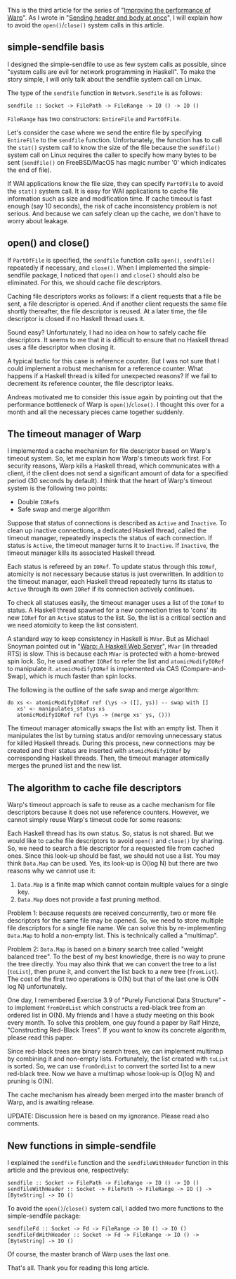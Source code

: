 This is the third article for the series of "[Improving the performance of Warp](improving-warp)".
As I wrote in "[Sending header and body at once](header-body)", I will explain how to avoid the `open()`/`close()` system
calls in this article.

## simple-sendfile basis

I designed the simple-sendfile to use as few system calls as possible,
since "system calls are evil for network programming in Haskell".
To make the story simple, I will only talk about the sendfile system call
on Linux.

The type of the `sendfile` function in `Network.Sendfile` is as follows:

    sendfile :: Socket -> FilePath -> FileRange -> IO () -> IO ()

`FileRange` has two constructors: `EntireFile` and `PartOfFile`.

Let's consider the case where we send the entire file
by specifying `EntireFile` to the `sendfile` function.
Unfortunately, the function has to call the `stat()` system call
to know the size of the file because the `sendfile()` system call on Linux
requires the caller to specify how many bytes to be sent
(`sendfile()` on FreeBSD/MacOS has magic number '0' which indicates
the end of file).

If WAI applications know the file size, they can specify
`PartOfFile` to avoid the `stat()` system call.
It is easy for WAI applications to cache file information
such as size and modification time.
If cache timeout is fast enough (say 10 seconds),
the risk of cache inconsistency problem is not serious.
And because we can safely clean up the cache,
we don't have to worry about leakage.

## open() and close()

If `PartOfFile` is specified,
the `sendfile` function calls `open()`, `sendfile()` repeatedly if necessary, and `close()`.
When I implemented the simple-sendfile package,
I noticed that `open()` and `close()` should also be eliminated.
For this, we should cache file descriptors.

Caching file descriptors works as follows:
If a client requests that a file be sent, a file descriptor
is opened. And if another client requests the same file shortly thereafter,
the file descriptor is reused.
At a later time, the file descriptor is closed
if no Haskell thread uses it.

Sound easy? Unfortunately, I had no idea on how to safely cache file descriptors.
It seems to me that it is difficult to ensure that
no Haskell thread uses a file descriptor when closing it.

A typical tactic for this case is reference counter.
But I was not sure that I could implement a robust mechanism
for a reference counter. What happens if a Haskell thread is
killed for unexpected reasons?
If we fail to decrement its reference counter,
the file descriptor leaks.

Andreas motivated me to consider this issue again
by pointing out that the performance bottleneck of Warp is
`open()`/`close()`. I thought this over for a month and
all the necessary pieces came together suddenly.

## The timeout manager of Warp

I implemented a cache mechanism for file descriptor based on
Warp's timeout system.
So, let me explain how Warp's timeouts work first.
For security reasons, Warp kills a Haskell thread,
which communicates with a client,
if the client does not send a significant amount of data for a specified period (30 seconds by default).
I think that the heart of Warp's timeout system is the following two points:

- Double `IORef`s
- Safe swap and merge algorithm

Suppose that status of connections is described as `Active` and `Inactive`.
To clean up inactive connections,
a dedicated Haskell thread, called the timeout manager, repeatedly inspects the status of each connection.
If status is `Active`, the timeout manager turns it to `Inactive`.
If `Inactive`, the timeout manager kills its associated Haskell thread.

Each status is refereed by an `IORef`.
To update status through this `IORef`,
atomicity is not necessary because status is just overwritten.
In addition to the timeout manager,
each Haskell thread repeatedly turns its status to `Active` through its own `IORef` if its connection actively continues.

To check all statuses easily,
the timeout manager uses a list of the `IORef` to status.
A Haskell thread spawned for a new connection
tries to 'cons' its new `IORef` for an `Active` status to the list.
So, the list is a critical section and we need atomicity to keep
the list consistent.

A standard way to keep consistency in Haskell is `MVar`.
But as Michael Snoyman pointed out in "[Warp: A Haskell Web Server](http://steve.vinoski.net/pdf/IC-Warp_a_Haskell_Web_Server.pdf)", `MVar` (in threaded RTS) is slow.
This is because each `MVar` is protected with a home-brewed spin lock.
So, he used another `IORef` to refer the list and `atomicModifyIORef`
to manipulate it.
`atomicModifyIORef` is implemented via CAS (Compare-and-Swap),
which is much faster than spin locks.

The following is the outline of the safe swap and merge algorithm:

    do xs <- atomicModifyIORef ref (\ys -> ([], ys)) -- swap with []
       xs' <- manipulates_status xs
       atomicModifyIORef ref (\ys -> (merge xs' ys, ()))

The timeout manager atomically swaps the list with an empty list.
Then it manipulates the list by turning status and/or removing
unnecessary status for killed Haskell threads.
During this process, new connections may be created and
their status are inserted with `atomicModifyIORef` by
corresponding Haskell threads.
Then, the timeout manager atomically merges
the pruned list and the new list.

## The algorithm to cache file descriptors

Warp's timeout approach is safe to reuse as a cache mechanism for
file descriptors because it does not use reference counters.
However, we cannot simply reuse Warp's timeout code for some reasons:

Each Haskell thread has its own status. So, status is not shared.
But we would like to cache file descriptors to avoid `open()` and
`close()` by sharing.
So, we need to search a file descriptor for a requested file from
cached ones. Since this look-up should be fast, we should not use a list.
You may think `Data.Map` can be used.
Yes, its look-up is O(log N) but there are two reasons why we cannot use it:

1. `Data.Map` is a finite map which cannot contain multiple values for a single key.
2. `Data.Map` does not provide a fast pruning method.

Problem 1: because requests are received concurrently,
two or more file descriptors for the same file may be opened.
So, we need to store multiple file descriptors for a single file name.
We can solve this by re-implementing `Data.Map` to
hold a non-empty list.
This is technically called a "multimap".

Problem 2: `Data.Map` is based on a binary search tree called "weight
balanced tree". To the best of my best knowledge, there is no way to prune the tree
directly. You may also think that we can convert the tree to a list (`toList`),
then prune it, and convert the list back to a new tree (`fromList`).
The cost of the first two operations is O(N) but
that of the last one is O(N log N) unfortunately.

One day, I remembered Exercise 3.9 of "Purely Functional Data Structure" -
to implement `fromOrdList` which constructs
a red-black tree from an ordered list in O(N).
My friends and I have a study meeting on this book every month.
To solve this problem, one guy found a paper by Ralf Hinze,
"Constructing Red-Black Trees".
If you want to know its concrete algorithm,
please read this paper.

Since red-black trees are binary search trees,
we can implement multimap by combining it and non-empty lists.
Fortunately, the list created with `toList` is sorted.
So, we can use `fromOrdList` to convert the sorted list to a new
red-black tree.
Now we have a multimap whose look-up is O(log N) and
pruning is O(N).

The cache mechanism has already been merged into the master branch of
Warp, and is awaiting release.

UPDATE: Discussion here is based on my ignorance. Please read also comments.

## New functions in simple-sendfile

I explained the `sendfile` function and
the `sendfileWithHeader` function in
this article and the previous one, respectively:

    sendfile :: Socket -> FilePath -> FileRange -> IO () -> IO ()
    sendfileWithHeader :: Socket -> FilePath -> FileRange -> IO () -> [ByteString] -> IO ()

To avoid the `open()`/`close()` system call, I added two more functions
to the simple-sendfile package:

    sendfileFd :: Socket -> Fd -> FileRange -> IO () -> IO ()
    sendfileFdWithHeader :: Socket -> Fd -> FileRange -> IO () -> [ByteString] -> IO ()

Of course, the master branch of Warp uses the last one.

That's all. Thank you for reading this long article.
